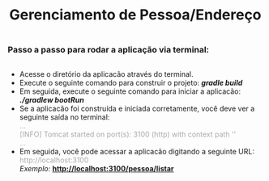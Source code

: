 <div
    style="
    display: flex;
    flex-direction: column;
" >
  <h1 style="text-align: center" >Gerenciamento de Pessoa/Endereço</h1 >
  <h3 >Passo a passo para rodar a aplicação via terminal:</h3 >
  <ul >
    <li >Acesse o diretório da aplicacão através do terminal.</li >
    <li >
      Execute o seguinte comando para construir o projeto: <b ><i >gradle build</i ></b >
    </li >
    <li >
      Em seguida, execute o seguinte comando para iniciar a aplicacão: <b ><i >./gradlew bootRun</i ></b >
    </li >
    <li >
      Se a aplicacão foi construída e iniciada corretamente, você deve ver a seguinte saída no terminal:
      <br >
      <span style="color: darkgray" >
        ...
        <br >
        [INFO] Tomcat started on port(s): 3100 (http) with context path ''
        <br >
        ...
      </span >
    </li >
    <li >
      Em seguida, você pode acessar a aplicacão digitando a seguinte URL:
      <br >
      <span style="color: darkgray" >http://localhost:3100</span >
      <br >
      <i >Exemplo: </i >
      <b style="color: darkgray" >
        <a href="http://localhost:3100" >http://localhost:3100/pessoa/listar</a >
      </b >
    </li >
  </ul >
</div >